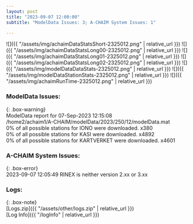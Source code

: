 ```yaml
---
layout: post
title: "2023-09-07 12:00:00"
subtitle: "ModelData Issues: 3; A-CHAIM System Issues: 1"

---
```


![]({{ "/assets/img/achaimDataStatsShort-2325012.png" | relative_url }})
![]({{ "/assets/img/achaimDataStatsLong00-2325012.png" | relative_url }})
![]({{ "/assets/img/achaimDataStatsLong01-2325012.png" | relative_url }})
![]({{ "/assets/img/achaimDataStatsLong02-2325012.png" | relative_url }})
![]({{ "/assets/img/modelDataDataStats-2325012.png" | relative_url }})
![]({{ "/assets/img/modelDataStationStats-2325012.png" | relative_url }})
![]({{ "/assets/img/achaimRunTime-2325012.png" | relative_url }})


### ModelData Issues:  
  
{: .box-warning}  
 ModelData report for 07-Sep-2023 12:15:08   
 /home2/achaim1/A-CHAIM/modelData/2023/250/12/modelData.mat   
 0% of all possible stations for IONO were downloaded. x380   
 0% of all possible stations for KASI were downloaded. x4892   
 0% of all possible stations for KARTVERKET were downloaded. x4601   
  
### A-CHAIM System Issues:  
  
{: .box-error}  
2023-09-07 12:05:49 RINEX is neither version 2.xx or 3.xx  

### Logs:  
  
{: .box-note}  
[Logs.zip]({{ "/assets/other/logs.zip" | relative_url }})  
[Log Info]({{ "/logInfo" | relative_url }})  
